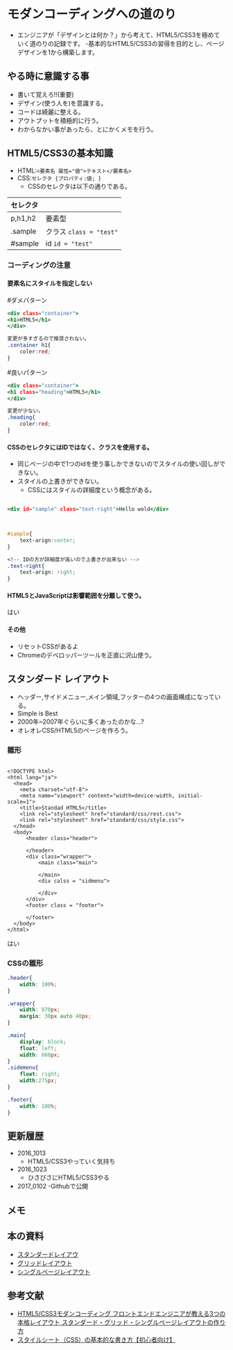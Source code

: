 # モダンコーディングへの道のり

- エンジニアが「デザインとは何か？」から考えて、HTML5/CSS3を極めていく道のりの記録です。
-基本的なHTML5/CSS3の習得を目的とし、ページデザインを1から構築します。

## やる時に意識する事

- 書いて覚えろ!!(重要)
- デザイン(使う人を)を意識する。
- コードは綺麗に整える。
- アウトプットを積極的に行う。
- わからなかい事があったら、とにかくメモを行う。

## HTML5/CSS3の基本知識

- HTML:`<要素名 属性="値">テキスト</要素名>`
- CSS:`セレクタ {プロパティ:値; }`
  - CSSのセレクタは以下の通りである。

|セレクタ | |
|:-|:-|
|p,h1,h2|要素型|
|.sample|クラス `class = "test"`|
|#sample|id `id = "test"`|

### コーディングの注意

#### 要素名にスタイルを指定しない

#ダメパターン

```.html
<div class="container">
<h1>HTML5</h1>
</div>

```

```.css
変更が多すぎるので推奨されない。
.container h1{
    coler:red;
}
```

#良いパターン

```.html
<div class="container">
<h1 class="heading">HTML5</h1>
</div>

```

```.css
変更が少ない。
.heading{
    coler:red;
}
```

#### CSSのセレクタにはIDではなく、クラスを使用する。

- 同じページの中で1つのidを使う事しかできないのでスタイルの使い回しができない。
- スタイルの上書きができない。
  - CSSにはスタイルの詳細度という概念がある。

```.html

<div id="sample" class="text-right">Hello wold</div>

```

```.css


#sample{
    text-arign:center;
}

<!-- IDの方が詳細度が高いので上書きが出来ない -->
.text-right{
    text-arign: right;
}

```

#### HTML5とJavaScriptは影響範囲を分離して使う。

はい

#### その他

- リセットCSSがあるよ
- Chromeのデベロッパーツールを正直に沢山使う。


## スタンダード レイアウト

- ヘッダー,サイドメニュー,メイン領域,フッターの4つの画面構成になっている。
- Simple is Best
- 2000年~2007年ぐらいに多くあったのかな...?
- オレオレCSS/HTML5のページを作ろう。

### 雛形

```.HTML5

<!DOCTYPE html>
<html lang="ja">
  <head>
    <meta charset="utf-8">
    <meta name="viewport" content="width=device-width, initial-scale=1">
    <title>Standad HTML5</title>
    <link rel="stylesheet" href="standard/css/rest.css">
    <link rel="stylesheet" href="standard/css/style.css">
  </head>
  <body>
      <header class="header">

      </header>
      <div class="wrapper">
          <main class="main">

          </main>
          <div calss = "sidmenu">

          </div>
      </div>
      <footer class = "footer">

      </footer>
  </body>
</html>

```

はい

### CSSの雛形


```.css
.header{
    width: 100%;
}

.wrapper{
    width: 970px;
    margin: 30px auto 40px;
}

.main{
    display: block;
    float: left;
    width: 660px;
}
.sidemenu{
    float: right;
    width:275px;
}

.footer{
    width: 100%;
}

```


## 更新履歴

- 2016_1013
  - HTML5/CSS3やっていく気持ち
- 2016_1023
  - ひさびさにHTML5/CSS3やる
- 2017_0102
  -Githubで公開

## メモ

## 本の資料

- [スタンダードレイアウ](http://www.shoeisha.com/book/hp/mcoding/1/)
- [グリッドレイアウト](http://www.shoeisha.com/book/hp/mcoding/2/#)
- [シングルページレイアウト](http://www.shoeisha.com/book/hp/mcoding/3/#)

## 参考文献
- [HTML5/CSS3モダンコーディング フロントエンドエンジニアが教える3つの本格レイアウト スタンダード・グリッド・シングルページレイアウトの作り方](http://www.shoeisha.co.jp/book/detail/9784798141572)
- [スタイルシート（CSS）の基本的な書き方【初心者向け】](http://techacademy.jp/magazine/4872)
